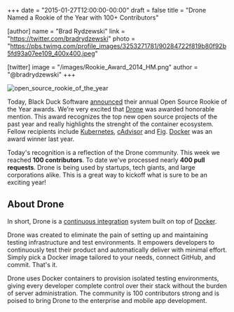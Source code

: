 +++
date = "2015-01-27T12:00:00-00:00"
draft = false
title = "Drone Named a Rookie of the Year with 100+ Contributors"

[author]
  name = "Brad Rydzewski"
  link = "https://twitter.com/bradrydzewski"
  photo = "https://pbs.twimg.com/profile_images/3253271781/90284722f819b80f92b5fd93a07ee109_400x400.jpeg"

[twitter]
  image = "/images/Rookie_Award_2014_HM.png"
  author = "@bradrydzewski"
+++

![open_source_rookie_of_the_year](/images/Rookie_Award_2014_HM.png)

Today, Black Duck Software [announced](https://www.blackducksoftware.com/open-source-rookies) their annual Open Source Rookie of the Year awards. We’re very excited that [Drone](https://github.com/drone/drone) was awarded honorable mention. This award recognizes the top new open source projects of the past year and really highlights the strenght of the container ecosystem. Fellow recipients include [Kubernetes](https://github.com/googlecloudplatform/kubernetes), [cAdvisor](https://github.com/google/cadvisor) and [Fig](https://github.com/docker/fig). [Docker](https://github.com/docker/docker) was an award winner last year.

Today's recognition is a reflection of the Drone community. This week we reached **100 contributors**. To date we've processed nearly **400 pull requests**. Drone is being used by startups, tech giants, and large corporations alike. This is a great way to kickoff what is sure to be an exciting year!

## About Drone

In short, Drone is a [continuous integration](http://en.wikipedia.org/wiki/Continuous_integration) system built on top of [Docker](http://docker.io/).

Drone was created to eliminate the pain of setting up and maintaining testing infrastructure and test environments. It empowers developers to continuously test their product and automatically deliver with minimal effort. Simply pick a Docker image tailored to your needs, connect GitHub, and commit. That's it.

Drone uses Docker containers to provision isolated testing environments, giving every developer complete control over their stack without the burden of server administration. The community is 100 contributors strong and is poised to bring Drone to the enterprise and mobile app development.